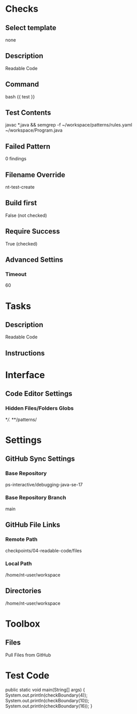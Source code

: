 # Checks
## Select template
none
## Description
Readable Code
## Command
bash {{ test }}
## Test Contents
javac *.java && semgrep -f ~/workspace/patterns/rules.yaml ~/workspace/Program.java
## Failed Pattern
0 findings
## Filename Override
nt-test-create
## Build first
False (not checked)
## Require Success 
True (checked)
## Advanced Settins
### Timeout
60

# Tasks
## Description
Readable Code
## Instructions

# Interface
## Code Editor Settings
### Hidden Files/Folders Globs
**/.*
**/patterns/

# Settings
## GitHub Sync Settings
### Base Repository
ps-interactive/debugging-java-se-17
### Base Repository Branch
main
## GitHub File Links
### Remote Path
checkpoints/04-readable-code/files
### Local Path
/home/nt-user/workspace
## Directories
/home/nt-user/workspace

# Toolbox
## Files
Pull Files from GitHub

# Test Code
public static void main(String[] args) {
    System.out.println(checkBoundary(4));
    System.out.println(checkBoundary(10));
    System.out.println(checkBoundary(16));
}